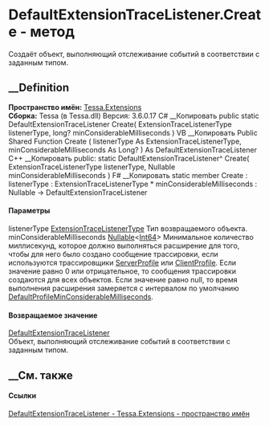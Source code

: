 # DefaultExtensionTraceListener.Create - метод
Создаёт объект, выполняющий отслеживание событий в соответствии с заданным
типом.
## __Definition
 **Пространство имён:** [Tessa.Extensions](N_Tessa_Extensions.htm)  
 **Сборка:** Tessa (в Tessa.dll) Версия: 3.6.0.17
C# __Копировать
     public static DefaultExtensionTraceListener Create(
    	ExtensionTraceListenerType listenerType,
    	long? minConsiderableMilliseconds
    )
VB __Копировать
     Public Shared Function Create ( 
    	listenerType As ExtensionTraceListenerType,
    	minConsiderableMilliseconds As Long?
    ) As DefaultExtensionTraceListener
C++ __Копировать
     public:
    static DefaultExtensionTraceListener^ Create(
    	ExtensionTraceListenerType listenerType, 
    	Nullable<long long> minConsiderableMilliseconds
    )
F# __Копировать
     static member Create : 
            listenerType : ExtensionTraceListenerType * 
            minConsiderableMilliseconds : Nullable<int64> -> DefaultExtensionTraceListener 
#### Параметры
listenerType
[ExtensionTraceListenerType](T_Tessa_Extensions_ExtensionTraceListenerType.htm)
    Тип возвращаемого объекта.
minConsiderableMilliseconds
[Nullable](https://learn.microsoft.com/dotnet/api/system.nullable-1)<[Int64](https://learn.microsoft.com/dotnet/api/system.int64)>
     Минимальное количество миллисекунд, которое должно выполняться расширение для того, чтобы для него было создано сообщение трассировки, если используются трассировщики [ServerProfile](T_Tessa_Extensions_ExtensionTraceListenerType.htm) или [ClientProfile](T_Tessa_Extensions_ExtensionTraceListenerType.htm). Если значение равно 0 или отрицательное, то сообщения трассировки создаются для всех объектов. Если значение равно null, то время выполнения расширения замеряется с интервалом по умолчанию [DefaultProfileMinConsiderableMilliseconds](F_Tessa_Extensions_DefaultExtensionTraceListener_DefaultProfileMinConsiderableMilliseconds.htm). 
#### Возвращаемое значение
[DefaultExtensionTraceListener](T_Tessa_Extensions_DefaultExtensionTraceListener.htm)  
Объект, выполняющий отслеживание событий в соответствии с заданным типом.
##  __См. также
#### Ссылки
[DefaultExtensionTraceListener -
](T_Tessa_Extensions_DefaultExtensionTraceListener.htm)
[Tessa.Extensions - пространство имён](N_Tessa_Extensions.htm)
